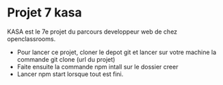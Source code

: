 # Projet 7 kasa

KASA est le 7e projet du parcours developpeur web de chez openclassrooms.

 - Pour lancer ce projet, cloner le depot git et lancer sur votre machine la commande git clone (url du projet)
 - Faite ensuite la commande npm intall sur le dossier creer
 - Lancer npm start lorsque tout est fini.
